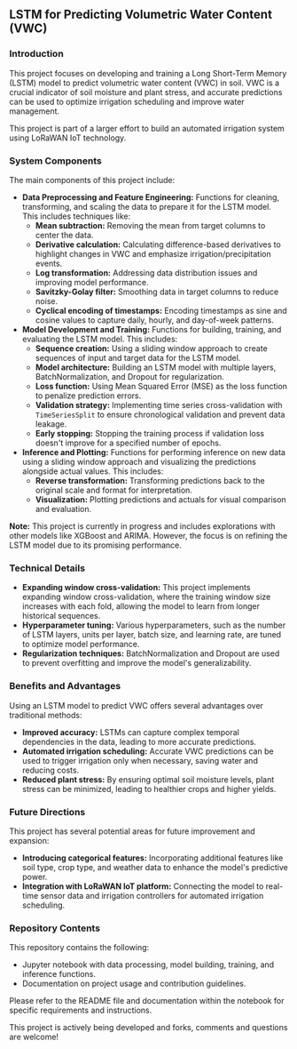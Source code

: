 ## LSTM for Predicting Volumetric Water Content (VWC)

### Introduction

This project focuses on developing and training a Long Short-Term Memory (LSTM) model to predict volumetric water content (VWC) in soil. VWC is a crucial indicator of soil moisture and plant stress, and accurate predictions can be used to optimize irrigation scheduling and improve water management. 

This project is part of a larger effort to build an automated irrigation system using LoRaWAN IoT technology. 

### System Components

The main components of this project include:

* **Data Preprocessing and Feature Engineering:** Functions for cleaning, transforming, and scaling the data to prepare it for the LSTM model. This includes techniques like:
    * **Mean subtraction:** Removing the mean from target columns to center the data.
    * **Derivative calculation:** Calculating difference-based derivatives to highlight changes in VWC and emphasize irrigation/precipitation events.
    * **Log transformation:** Addressing data distribution issues and improving model performance.
    * **Savitzky-Golay filter:** Smoothing data in target columns to reduce noise.
    * **Cyclical encoding of timestamps:** Encoding timestamps as sine and cosine values to capture daily, hourly, and day-of-week patterns.
* **Model Development and Training:** Functions for building, training, and evaluating the LSTM model. This includes:
    * **Sequence creation:** Using a sliding window approach to create sequences of input and target data for the LSTM model.
    * **Model architecture:** Building an LSTM model with multiple layers, BatchNormalization, and Dropout for regularization.
    * **Loss function:** Using Mean Squared Error (MSE) as the loss function to penalize prediction errors.
    * **Validation strategy:** Implementing time series cross-validation with `TimeSeriesSplit` to ensure chronological validation and prevent data leakage.
    * **Early stopping:** Stopping the training process if validation loss doesn't improve for a specified number of epochs.
* **Inference and Plotting:** Functions for performing inference on new data using a sliding window approach and visualizing the predictions alongside actual values. This includes:
    * **Reverse transformation:** Transforming predictions back to the original scale and format for interpretation.
    * **Visualization:** Plotting predictions and actuals for visual comparison and evaluation.

**Note:** This project is currently in progress and includes explorations with other models like XGBoost and ARIMA. However, the focus is on refining the LSTM model due to its promising performance. 

### Technical Details

* **Expanding window cross-validation:** This project implements expanding window cross-validation, where the training window size increases with each fold, allowing the model to learn from longer historical sequences.
* **Hyperparameter tuning:** Various hyperparameters, such as the number of LSTM layers, units per layer, batch size, and learning rate, are tuned to optimize model performance.
* **Regularization techniques:** BatchNormalization and Dropout are used to prevent overfitting and improve the model's generalizability.

### Benefits and Advantages

Using an LSTM model to predict VWC offers several advantages over traditional methods:

* **Improved accuracy:** LSTMs can capture complex temporal dependencies in the data, leading to more accurate predictions.
* **Automated irrigation scheduling:** Accurate VWC predictions can be used to trigger irrigation only when necessary, saving water and reducing costs.
* **Reduced plant stress:** By ensuring optimal soil moisture levels, plant stress can be minimized, leading to healthier crops and higher yields.

### Future Directions

This project has several potential areas for future improvement and expansion:

* **Introducing categorical features:** Incorporating additional features like soil type, crop type, and weather data to enhance the model's predictive power.
* **Integration with LoRaWAN IoT platform:** Connecting the model to real-time sensor data and irrigation controllers for automated irrigation scheduling.

### Repository Contents

This repository contains the following:

* Jupyter notebook with data processing, model building, training, and inference functions.
* Documentation on project usage and contribution guidelines.

Please refer to the README file and documentation within the notebook for specific requirements and instructions. 


This project is actively being developed and forks, comments and questions are welcome!
